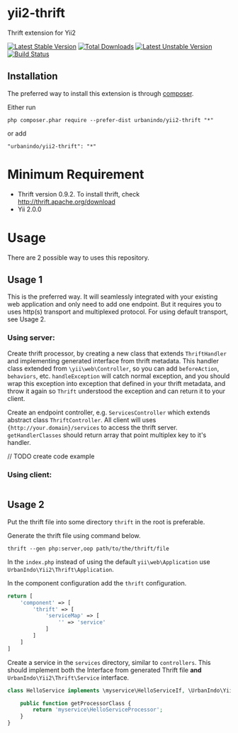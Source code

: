 # yii2-thrift
Thrift extension for Yii2

[![Latest Stable Version](https://poser.pugx.org/urbanindo/yii2-thrift/v/stable.svg)](https://packagist.org/packages/urbanindo/yii2-thrift)
[![Total Downloads](https://poser.pugx.org/urbanindo/yii2-thrift/downloads.svg)](https://packagist.org/packages/urbanindo/yii2-thrift)
[![Latest Unstable Version](https://poser.pugx.org/urbanindo/yii2-thrift/v/unstable.svg)](https://packagist.org/packages/urbanindo/yii2-thrift)
[![Build Status](https://travis-ci.org/urbanindo/yii2-thrift.svg)](https://travis-ci.org/urbanindo/yii2-thrift)

## Installation

The preferred way to install this extension is through [composer](http://getcomposer.org/download/).

Either run

```
php composer.phar require --prefer-dist urbanindo/yii2-thrift "*"
```

or add

```
"urbanindo/yii2-thrift": "*"
```


# Minimum Requirement

- Thrift version 0.9.2.
  To install thrift, check http://thrift.apache.org/download
- Yii 2.0.0

# Usage
There are 2 possible way to uses this repository.

## Usage 1
This is the preferred way. It will seamlessly integrated with your existing web application
and only need to add one endpoint. But it requires you to uses http(s) transport and multiplexed
protocol. For using default transport, see Usage 2.

### Using server:
Create thrift processor, by creating a new class that extends `ThriftHandler` and implementing
generated interface from thrift metadata. This handler class extended from `\yii\web\Controller`,
so you can add `beforeAction`, `behaviors`, etc. `handleException` will catch normal exception,
and you should wrap this exception into exception that defined in your thrift metadata, and throw
it again so `Thrift` understood the exception and can return it to your client.

Create an endpoint controller, e.g. `ServicesController` which extends abstract class
`ThriftController`. All client will uses `{http://your.domain}/services` to access the thrift server.
`getHandlerClasses` should return array that point multiplex key to it's handler.


// TODO create code example

### Using client:
```
```

## Usage 2
Put the thrift file into some directory `thrift` in the root is preferable.

Generate the thrift file using command below.

```
thrift --gen php:server,oop path/to/the/thrift/file
```

In the `index.php` instead of using the default `yii\web\Application` use 
`UrbanIndo\Yii2\Thrift\Application`.

In the component configuration add the `thrift` configuration.

```php
return [
    'component' => [
        'thrift' => [
            'serviceMap' => [
                '' => 'service'
            ]
        ]
    ]
]
```

Create a service in the `services` directory, similar to `controllers`. 
This should implement both the Interface from generated Thrift file **and**
`UrbanIndo\Yii2\Thrift\Service` interface.

```php
class HelloService implements \myservice\HelloServiceIf, \UrbanIndo\Yii2\Thrift\Service {

    public function getProcessorClass {
        return 'myservice\HelloServiceProcessor';
    }
}
```